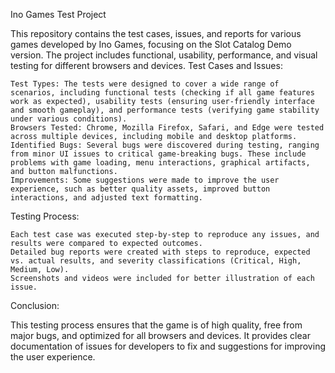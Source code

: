 Ino Games Test Project

This repository contains the test cases, issues, and reports for various games developed by Ino Games, focusing on the Slot Catalog Demo version. The project includes functional, usability, performance, and visual testing for different browsers and devices.
Test Cases and Issues:

    Test Types: The tests were designed to cover a wide range of scenarios, including functional tests (checking if all game features work as expected), usability tests (ensuring user-friendly interface and smooth gameplay), and performance tests (verifying game stability under various conditions).
    Browsers Tested: Chrome, Mozilla Firefox, Safari, and Edge were tested across multiple devices, including mobile and desktop platforms.
    Identified Bugs: Several bugs were discovered during testing, ranging from minor UI issues to critical game-breaking bugs. These include problems with game loading, menu interactions, graphical artifacts, and button malfunctions.
    Improvements: Some suggestions were made to improve the user experience, such as better quality assets, improved button interactions, and adjusted text formatting.

Testing Process:

    Each test case was executed step-by-step to reproduce any issues, and results were compared to expected outcomes.
    Detailed bug reports were created with steps to reproduce, expected vs. actual results, and severity classifications (Critical, High, Medium, Low).
    Screenshots and videos were included for better illustration of each issue.

Conclusion:

This testing process ensures that the game is of high quality, free from major bugs, and optimized for all browsers and devices. It provides clear documentation of issues for developers to fix and suggestions for improving the user experience.
